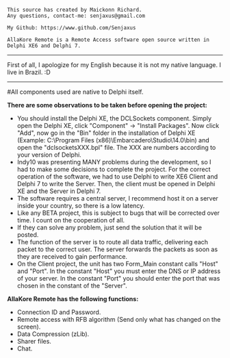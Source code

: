 	This source has created by Maickonn Richard.
	Any questions, contact-me: senjaxus@gmail.com

	My Github: https://www.github.com/Senjaxus

	AllaKore Remote is a Remote Access software open source written in Delphi XE6 and Delphi 7.


-----------------------------------------------------------------------


First of all, I apologize for my English because it is not my native language. I live in Brazil. :D


-----------------------------------------------------------------------


#All components used are native to Delphi itself.


<strong>There are some observations to be taken before opening the project:</strong>

* You should install the Delphi XE, the DCLSockets component. Simply open the Delphi XE, click "Component" -> "Install Packages". Now click "Add", now go in the "Bin" folder in the installation of Delphi XE (Example: C:\Program Files (x86)\Embarcadero\Studio\14.0\bin) and open the "dclsocketsXXX.bpl" file. The XXX are numbers according to your version of Delphi.
* Indy10 was presenting MANY problems during the development, so I had to make some decisions to complete the project. For the correct operation of the software, we had to use Delphi to write XE6 Client and Delphi 7 to write the Server. Then, the client must be opened in Delphi XE and the Server in Delphi 7.
* The software requires a central server, I recommend host it on a server inside your country, so there is a low latency.
* Like any BETA project, this is subject to bugs that will be corrected over time. I count on the cooperation of all.
* If they can solve any problem, just send the solution that it will be posted.
* The function of the server is to route all data traffic, delivering each packet to the correct user. The server forwards the packets as soon as they are received to gain performance.
* On the Client project, the unit has two Form_Main constant calls "Host" and "Port". In the constant "Host" you must enter the DNS or IP address of your server. In the constant "Port" you should enter the port that was chosen in the constant of the "Server".



<strong>AllaKore Remote has the following functions:</strong>

* Connection ID and Password.
* Remote access with RFB algorithm (Send only what has changed on the screen).
* Data Compression (zLib).
* Sharer files.
* Chat.


